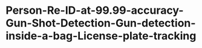 # Person-Re-ID-at-99.99-accuracy-Gun-Shot-Detection-Gun-detection-inside-a-bag-License-plate-tracking